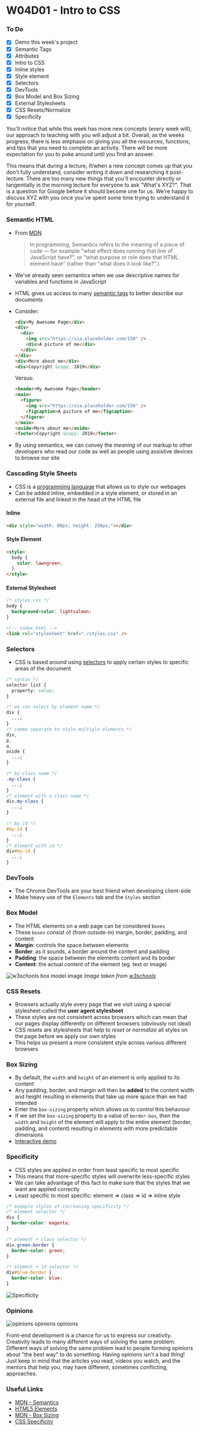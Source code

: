 # W04D01 - Intro to CSS

### To Do

- [x] Demo this week's project
- [x] Semantic Tags
- [x] Attributes
- [x] Intro to CSS
- [x] Inline styles
- [x] Style element
- [x] Selectors
- [x] DevTools
- [x] Box Model and Box Sizing
- [x] External Stylesheets
- [x] CSS Resets/Normalize
- [x] Specificity

You'll notice that while this week has more new concepts (every week will), our approach to teaching with you will adjust a bit. Overall, as the weeks progress, there is less emphasis on giving you all the resources, functions, and tips that you need to complete an activity. There will be more expectation for you to poke around until you find an answer.

This means that during a lecture, if/when a new concept comes up that you don't fully understand, consider writing it down and researching it post-lecture. There are too many new things that you'll encounter directly or tangentially in the morning lecture for everyone to ask "What's XYZ?". That is a question for Google before it should become one for us. We're happy to discuss XYZ with you once you've spent some time trying to understand it for yourself.

### Semantic HTML

- From [MDN](https://developer.mozilla.org/en-US/docs/Glossary/Semantics)
  > In programming, Semantics refers to the meaning of a piece of code — for example "what effect does running that line of JavaScript have?", or "what purpose or role does that HTML element have" (rather than "what does it look like?".)
- We've already seen semantics when we use descriptive names for variables and functions in JavaScript
- HTML gives us access to many [semantic tags](https://developer.mozilla.org/en-US/docs/Glossary/Semantics) to better describe our documents
- Consider:

  ```html
  <div>My Awesome Page</div>
  <div>
    <div>
      <img src="https://via.placeholder.com/150" />
      <div>A picture of me</div>
    </div>
  </div>
  <div>More about me</div>
  <div>Copyright &copy; 2019</div>
  ```

  Versus:

  ```html
  <header>My Awesome Page</header>
  <main>
    <figure>
      <img src="https://via.placeholder.com/150" />
      <figcaption>A picture of me</figcaption>
    </figure>
  </main>
  <aside>More about me</aside>
  <footer>Copyright &copy; 2019</footer>
  ```

- By using semantics, we can convey the _meaning_ of our markup to other developers who read our code as well as people using assistive devices to browse our site

### **C**ascading **S**tyle **S**heets

- CSS is a [programming language](https://notlaura.com/css-is-a-programming-language/) that allows us to style our webpages
- Can be added inline, embedded in a style element, or stored in an external file and linked in the head of the HTML file

#### Inline

```html
<div style="width: 90px; height: 250px;"></div>
```

#### Style Element

```html
<style>
  body {
    color: lawngreen;
  }
</style>
```

#### External Stylesheet

```css
/* styles.css */
body {
  background-color: lightsalmon;
}
```

```html
<!-- index.html -->
<link rel="stylesheet" href="./styles.css" />
```

### Selectors

- CSS is based around using [selectors](https://developer.mozilla.org/en-US/docs/Web/CSS/CSS_Selectors) to apply certain styles to specific areas of the document

```css
/* syntax */
selector list {
  property: value;
}

/* we can select by element name */
div {
  ...;
}
/* comma separate to style multiple elements */
div,
p,
a,
aside {
  ...;
}

/* by class name */
.my-class {
  ...;
}
/* element with a class name */
div.my-class {
  ...;
}

/* by id */
#my-id {
  ...;
}
/* element with id */
div#my-id {
  ...;
}
```

### DevTools

- The Chrome DevTools are your best friend when developing client-side
- Make heavy use of the `Elements` tab and the `Styles` section

### Box Model

- The HTML elements on a web page can be considered `boxes`
- These `boxes` consist of (from outside-in) margin, border, padding, and content
- **Margin**: controls the space between elements
- **Border**: as it sounds, a border around the content and padding
- **Padding**: the space between the elements content and its border
- **Content**: the actual content of the element (eg. text or image)

![w3schools box model image](https://andydlindsay-portfolio.s3.amazonaws.com/lighthouse/box+model.png)
_Image taken from [w3schools](https://www.w3schools.com/css/css_boxmodel.asp)_

### CSS Resets

- Browsers actually style every page that we visit using a special stylesheet called the **user agent stylesheet**
- These styles are not consistent across browsers which can mean that our pages display differently on different browsers (obviously not ideal)
- CSS resets are stylesheets that help to _reset_ or _normalize_ all styles on the page before we apply our own styles
- This helps us present a more consistent style across various different browsers

### Box Sizing

- By default, the `width` and `height` of an element is only applied to its content
- Any padding, border, and margin will then be **added** to the content width and height resulting in elements that take up more space than we had intended
- Enter the `box-sizing` property which allows us to control this behaviour
- If we set the `box-sizing` property to a value of `border-box`, then the `width` and `height` of the element will apply to the entire element (border, padding, and content) resulting in elements with more predictable dimensions
- [Interactive demo](http://guyroutledge.github.io/box-model/)

### Specificity

- CSS styles are applied in order from least specific to most specific
- This means that more-specific styles will overwrite less-specific styles
- We can take advantage of this fact to make sure that the styles that we want are applied correctly
- Least specific to most specific: element => class => id => inline style

```css
/* example styles of increasing specificity */
/* element selector */
div {
  border-color: magenta;
}

/* element + class selector */
div.green-border {
  border-color: green;
}

/* element + id selector */
div#blue-border {
  border-color: blue;
}
```

![Specificity](https://raw.githubusercontent.com/tborsa/LighthouseLabs/master/lectures/Week3/Day1/Breakout/assets/specificity1.png)

### Opinions

![opinions opinions opinions](https://media.makeameme.org/created/opinions-opinions-everywhere-j7cvn5.jpg)

Front-end development is a chance for us to express our creativity. Creativity leads to many different ways of solving the same problem. Different ways of solving the same problem lead to people forming opinions about "the best way" to do something. Having opinions isn't a bad thing! Just keep in mind that the articles you read, videos you watch, and the mentors that help you, may have different, sometimes conflicting, approaches.

### Useful Links

- [MDN - Semantics](https://developer.mozilla.org/en-US/docs/Glossary/Semantics)
- [HTML5 Elements](https://developer.mozilla.org/en-US/docs/Web/HTML/Element)
- [MDN - Box Sizing](https://developer.mozilla.org/en-US/docs/Web/CSS/box-sizing)
- [CSS Specificity](https://dev.to/emmawedekind/css-specificity-1kca)
